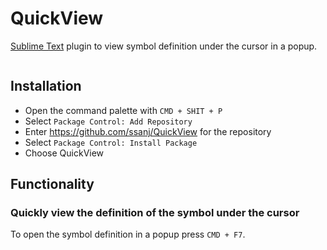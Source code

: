 # QuickView

[Sublime Text](https://www.sublimetext.com/) plugin to view symbol definition under the cursor in a popup.

![]()


## Installation

- Open the command palette with `CMD + SHIT + P`
- Select `Package Control: Add Repository`
- Enter https://github.com/ssanj/QuickView for the repository
- Select `Package Control: Install Package`
- Choose QuickView


## Functionality

### Quickly view the definition of the symbol under the cursor

To open the symbol definition in a popup press `CMD + F7`.

